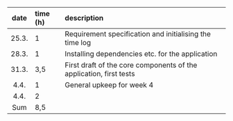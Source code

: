 | date | time (h) | description |
| :----:|:-----| :-----|
| 25.3.| 1    | Requirement specification and initialising the time log|
| 28.3.| 1    | Installing dependencies etc. for the application|
| 31.3.| 3,5    | First draft of the core components of the application, first tests|
| 4.4.| 1    | General upkeep for week 4|
| 4.4.| 2   | | added team selection, teams, players, refined event input|
| Sum| 8,5    | |
